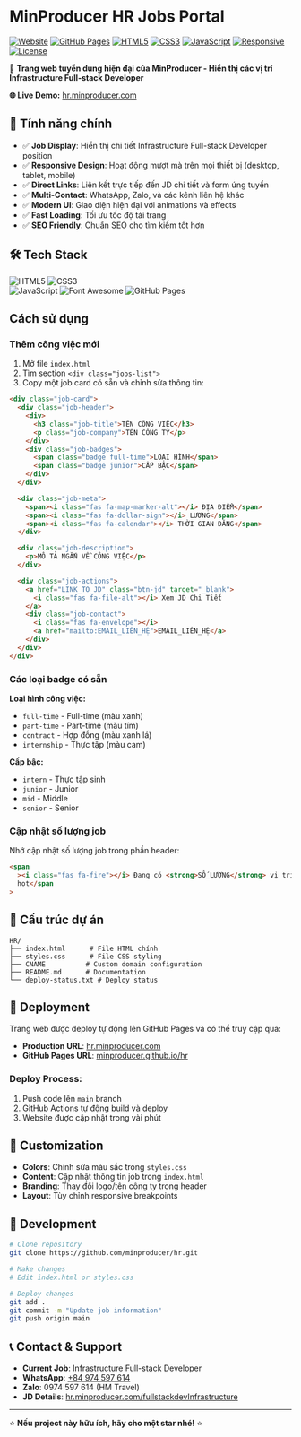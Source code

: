 # MinProducer HR Jobs Portal

[![Website](https://img.shields.io/website?url=https%3A%2F%2Fhr.minproducer.com&style=for-the-badge&logo=firefox&logoColor=white)](https://hr.minproducer.com)
[![GitHub Pages](https://img.shields.io/badge/GitHub%20Pages-Live-brightgreen?style=for-the-badge&logo=github&logoColor=white)](https://minproducer.github.io/hr)
[![HTML5](https://img.shields.io/badge/HTML5-E34F26?style=for-the-badge&logo=html5&logoColor=white)](https://developer.mozilla.org/en-US/docs/Web/HTML)
[![CSS3](https://img.shields.io/badge/CSS3-1572B6?style=for-the-badge&logo=css3&logoColor=white)](https://developer.mozilla.org/en-US/docs/Web/CSS)
[![JavaScript](https://img.shields.io/badge/JavaScript-F7DF1E?style=for-the-badge&logo=javascript&logoColor=black)](https://developer.mozilla.org/en-US/docs/Web/JavaScript)
[![Responsive](https://img.shields.io/badge/Responsive-Mobile%20Friendly-blue?style=for-the-badge&logo=mobile&logoColor=white)](#)
[![License](https://img.shields.io/badge/License-MIT-yellow?style=for-the-badge)](LICENSE)

🚀 **Trang web tuyển dụng hiện đại của MinProducer - Hiển thị các vị trí Infrastructure Full-stack Developer**

**🌐 Live Demo:** [hr.minproducer.com](https://hr.minproducer.com)

## 🎯 Tính năng chính

- ✅ **Job Display**: Hiển thị chi tiết Infrastructure Full-stack Developer position
- ✅ **Responsive Design**: Hoạt động mượt mà trên mọi thiết bị (desktop, tablet, mobile)
- ✅ **Direct Links**: Liên kết trực tiếp đến JD chi tiết và form ứng tuyển
- ✅ **Multi-Contact**: WhatsApp, Zalo, và các kênh liên hệ khác
- ✅ **Modern UI**: Giao diện hiện đại với animations và effects
- ✅ **Fast Loading**: Tối ưu tốc độ tải trang
- ✅ **SEO Friendly**: Chuẩn SEO cho tìm kiếm tốt hơn

## 🛠️ Tech Stack

![HTML5](https://img.shields.io/badge/HTML5-E34F26?style=flat-square&logo=html5&logoColor=white)
![CSS3](https://img.shields.io/badge/CSS3-1572B6?style=flat-square&logo=css3&logoColor=white)  
![JavaScript](https://img.shields.io/badge/JavaScript-F7DF1E?style=flat-square&logo=javascript&logoColor=black)
![Font Awesome](https://img.shields.io/badge/Font%20Awesome-339AF0?style=flat-square&logo=fontawesome&logoColor=white)
![GitHub Pages](https://img.shields.io/badge/GitHub%20Pages-100000?style=flat-square&logo=github&logoColor=white)

## Cách sử dụng

### Thêm công việc mới

1. Mở file `index.html`
2. Tìm section `<div class="jobs-list">`
3. Copy một job card có sẵn và chỉnh sửa thông tin:

```html
<div class="job-card">
  <div class="job-header">
    <div>
      <h3 class="job-title">TÊN CÔNG VIỆC</h3>
      <p class="job-company">TÊN CÔNG TY</p>
    </div>
    <div class="job-badges">
      <span class="badge full-time">LOẠI HÌNH</span>
      <span class="badge junior">CẤP BẬC</span>
    </div>
  </div>

  <div class="job-meta">
    <span><i class="fas fa-map-marker-alt"></i> ĐỊA ĐIỂM</span>
    <span><i class="fas fa-dollar-sign"></i> LƯƠNG</span>
    <span><i class="fas fa-calendar"></i> THỜI GIAN ĐĂNG</span>
  </div>

  <div class="job-description">
    <p>MÔ TẢ NGẮN VỀ CÔNG VIỆC</p>
  </div>

  <div class="job-actions">
    <a href="LINK_TO_JD" class="btn-jd" target="_blank">
      <i class="fas fa-file-alt"></i> Xem JD Chi Tiết
    </a>
    <div class="job-contact">
      <i class="fas fa-envelope"></i>
      <a href="mailto:EMAIL_LIÊN_HỆ">EMAIL_LIÊN_HỆ</a>
    </div>
  </div>
</div>
```

### Các loại badge có sẵn

**Loại hình công việc:**

- `full-time` - Full-time (màu xanh)
- `part-time` - Part-time (màu tím)
- `contract` - Hợp đồng (màu xanh lá)
- `internship` - Thực tập (màu cam)

**Cấp bậc:**

- `intern` - Thực tập sinh
- `junior` - Junior
- `mid` - Middle
- `senior` - Senior

### Cập nhật số lượng job

Nhớ cập nhật số lượng job trong phần header:

```html
<span
  ><i class="fas fa-fire"></i> Đang có <strong>SỐ_LƯỢNG</strong> vị trí
  hot</span
>
```

## 📁 Cấu trúc dự án

```
HR/
├── index.html      # File HTML chính
├── styles.css      # File CSS styling
├── CNAME          # Custom domain configuration
├── README.md      # Documentation
└── deploy-status.txt # Deploy status
```

## 🚀 Deployment

Trang web được deploy tự động lên GitHub Pages và có thể truy cập qua:

- **Production URL**: [hr.minproducer.com](https://hr.minproducer.com)
- **GitHub Pages URL**: [minproducer.github.io/hr](https://minproducer.github.io/hr)

### Deploy Process:

1. Push code lên `main` branch
2. GitHub Actions tự động build và deploy
3. Website được cập nhật trong vài phút

## 🎨 Customization

- **Colors**: Chỉnh sửa màu sắc trong `styles.css`
- **Content**: Cập nhật thông tin job trong `index.html`
- **Branding**: Thay đổi logo/tên công ty trong header
- **Layout**: Tùy chỉnh responsive breakpoints

## 🔧 Development

```bash
# Clone repository
git clone https://github.com/minproducer/hr.git

# Make changes
# Edit index.html or styles.css

# Deploy changes
git add .
git commit -m "Update job information"
git push origin main
```

## 📞 Contact & Support

- **Current Job**: Infrastructure Full-stack Developer
- **WhatsApp**: [+84 974 597 614](https://wa.me/84974597614)
- **Zalo**: 0974 597 614 (HM Travel)
- **JD Details**: [hr.minproducer.com/fullstackdevInfrastructure](https://hr.minproducer.com/fullstackdevInfrastructure)

---

⭐ **Nếu project này hữu ích, hãy cho một star nhé!** ⭐
